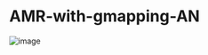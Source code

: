 # AMR-with-gmapping-AN

![image](https://user-images.githubusercontent.com/69638726/199431394-997829b5-a4f2-4ce5-9868-8ac99fcd445a.png)
